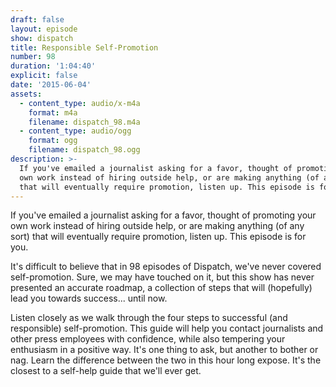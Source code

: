 ```yaml
---
draft: false
layout: episode
show: dispatch
title: Responsible Self-Promotion
number: 98
duration: '1:04:40'
explicit: false
date: '2015-06-04'
assets:
  - content_type: audio/x-m4a
    format: m4a
    filename: dispatch_98.m4a
  - content_type: audio/ogg
    format: ogg
    filename: dispatch_98.ogg
description: >-
  If you've emailed a journalist asking for a favor, thought of promoting your
  own work instead of hiring outside help, or are making anything (of any sort)
  that will eventually require promotion, listen up. This episode is for you.
---
```

If you've emailed a journalist asking for a favor, thought of promoting your own work instead of hiring outside help, or are making anything (of any sort) that will eventually require promotion, listen up. This episode is for you.

It's difficult to believe that in 98 episodes of Dispatch, we've never covered self-promotion. Sure, we may have touched on it, but this show has never presented an accurate roadmap, a collection of steps that will (hopefully) lead you towards success... until now.

Listen closely as we walk through the four steps to successful (and responsible) self-promotion. This guide will help you contact journalists and other press employees with confidence, while also tempering your enthusiasm in a positive way. It's one thing to ask, but another to bother or nag. Learn the difference between the two in this hour long expose. It's the closest to a self-help guide that we'll ever get.
